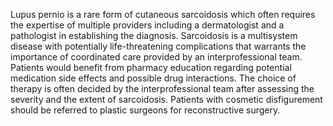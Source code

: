 Lupus pernio is a rare form of cutaneous sarcoidosis which often requires the expertise of multiple providers including a dermatologist and a pathologist in establishing the diagnosis. Sarcoidosis is a multisystem disease with potentially life-threatening complications that warrants the importance of coordinated care provided by an interprofessional team. Patients would benefit from pharmacy education regarding potential medication side effects and possible drug interactions. The choice of therapy is often decided by the interprofessional team after assessing the severity and the extent of sarcoidosis. Patients with cosmetic disfigurement should be referred to plastic surgeons for reconstructive surgery.